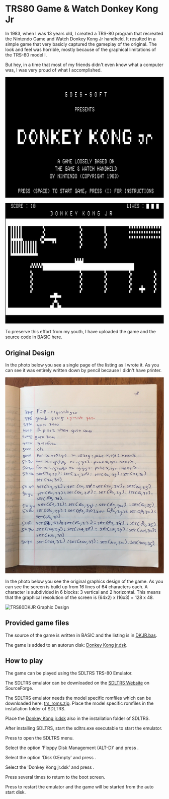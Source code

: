 # TRS80 Game & Watch Donkey Kong Jr
In 1983, when I was 13 years old, I created a TRS-80 program that recreated the Nintendo Game and Watch Donkey Kong Jr handheld. It resulted in a simple game that very basicly captured the gameplay of the original. The look and feel was horrible, mostly because of the graphical limitations of the TRS-80 model I. 

But hey, in a time that most of my friends didn't even know what a computer was, I was very proud of what I accomplished.

![TRS80DKJR Intro Screen](https://github.com/PaulGoes/TRS80-Donkey-Kong-Jr/blob/main/Media/TRS80DKJR-intro-screen.jpg) 

![TRS80DKJR Play Screen](https://github.com/PaulGoes/TRS80-Donkey-Kong-Jr/blob/main/Media/TRS80DKJR-play-screen.jpg)

To preserve this effort from my youth, I have uploaded the game and the source code in BASIC here.

## Original Design

In the photo below you see a single page of the listing as I wrote it. As you can see it was entirely written down by pencil because I didn't have printer.

![TRS80DKJR Listing Extract](https://github.com/PaulGoes/TRS80-Donkey-Kong-Jr/blob/main/Media/TRS80DKJR-listing-page-original.jpg)

In the photo below you see the original graphics design of the game. As you can see the screen is build up from 16 lines of 64 characters each. A character is subdivided in 6 blocks: 3 vertical and 2 horizontal. This means that the graphical resolution of the screen is (64x2) x (16x3) = 128 x 48.

![TRS80DKJR Graphic Design](https://github.com/PaulGoes/TRS80-Donkey-Kong-Jr/blob/main/Media/TRS80DKJR-graphics-design-original.jpg)

## Provided game files

The source of the game is written in BASIC and the listing is in [DKJR.bas](https://github.com/PaulGoes/TRS80-Donkey-Kong-Jr/blob/main/DKJR.bas).

The game is added to an autorun disk: [Donkey Kong jr.dsk](https://github.com/PaulGoes/TRS80-Donkey-Kong-Jr/blob/main/Donkey%20Kong%20jr.dsk).

## How to play

The game can be played using the SDLTRS TRS-80 Emulator.

The SDLTRS emulator can be downloaded on the [SDLTRS Website](https://sdltrs.sourceforge.net/) on SourceForge. 

The SDLTRS emulator needs the model specific romfiles which can be downloaded here: [trs_roms.zip](http://www.filfre.net/misc/trs_roms.zip). Place the model specific romfiles in the installation folder of SDLTRS.

Place the [Donkey Kong jr.dsk](https://github.com/PaulGoes/TRS80-Donkey-Kong-Jr/blob/main/Donkey%20Kong%20jr.dsk) also in the installation folder of SDLTRS.

After installing SDLTRS, start the sdltrs.exe executable to start the emulator.

Press <F7> to open the SDLTRS menu.

Select the option 'Floppy Disk Management (ALT-D)' and press <Enter>.

Select the option 'Disk 0:Empty' and press <Enter>.

Select the 'Donkey Kong jr.dsk' and press <Enter>.

Press <Esc> several times to return to the boot screen.

Press <F10> to restart the emulator and the game will be started from the auto start disk.





